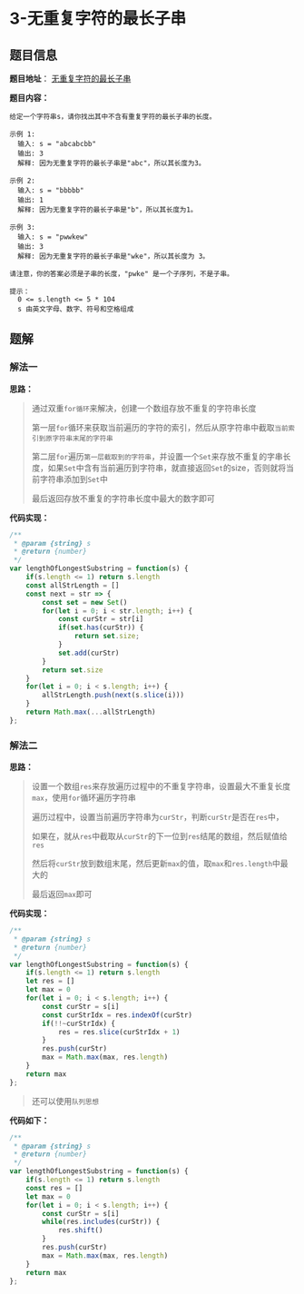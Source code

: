 # 3-无重复字符的最长子串

## 题目信息

**题目地址**： [无重复字符的最长子串](https://leetcode.cn/problems/longest-substring-without-repeating-characters/description/)

**题目内容：**

```text
给定一个字符串s，请你找出其中不含有重复字符的最长子串的长度。

示例 1:
  输入: s = "abcabcbb"
  输出: 3 
  解释: 因为无重复字符的最长子串是"abc"，所以其长度为3。
  
示例 2:
  输入: s = "bbbbb"
  输出: 1
  解释: 因为无重复字符的最长子串是"b"，所以其长度为1。
  
示例 3:
  输入: s = "pwwkew"
  输出: 3
  解释: 因为无重复字符的最长子串是"wke"，所以其长度为 3。
  
请注意，你的答案必须是子串的长度，"pwke" 是一个子序列，不是子串。
 
提示：
  0 <= s.length <= 5 * 104
  s 由英文字母、数字、符号和空格组成
```

## 题解

### 解法一

**思路：**

> 通过双重`for循环`来解决，创建一个数组存放不重复的字符串长度
> 
> 第一层`for`循环来获取当前遍历的字符的索引，然后从原字符串中截取`当前索引到原字符串末尾的字符串`
> 
> 第二层`for`遍历`第一层截取到的字符串`，并设置一个`Set`来存放不重复的字串长度，如果`Set`中含有当前遍历到字符串，就直接返回`Set`的size，否则就将当前字符串添加到`Set`中
> 
> 最后返回存放不重复的字符串长度中最大的数字即可

**代码实现：**

```javascript
/**
 * @param {string} s
 * @return {number}
 */
var lengthOfLongestSubstring = function(s) {
    if(s.length <= 1) return s.length
    const allStrLength = []
    const next = str => {
        const set = new Set()
        for(let i = 0; i < str.length; i++) {
            const curStr = str[i]
            if(set.has(curStr)) {
                return set.size;
            }
            set.add(curStr)
        }
        return set.size
    }
    for(let i = 0; i < s.length; i++) {
        allStrLength.push(next(s.slice(i)))
    }
    return Math.max(...allStrLength)
};
```


### 解法二

**思路：**

> 设置一个数组`res`来存放遍历过程中的不重复字符串，设置最大不重复长度`max`，使用`for`循环遍历字符串
> 
> 遍历过程中，设置当前遍历字符串为`curStr`，判断`curStr`是否在`res`中，
> 
> 如果在，就从`res`中截取从`curStr`的下一位到`res`结尾的数组，然后赋值给`res`
> 
> 然后将`curStr`放到数组末尾，然后更新`max`的值，取`max`和`res.length`中最大的
> 
> 最后返回`max`即可

**代码实现：**

```javascript
/**
 * @param {string} s
 * @return {number}
 */
var lengthOfLongestSubstring = function(s) {
    if(s.length <= 1) return s.length
    let res = []
    let max = 0
    for(let i = 0; i < s.length; i++) {
        const curStr = s[i]
        const curStrIdx = res.indexOf(curStr)
        if(!!~curStrIdx) {
            res = res.slice(curStrIdx + 1)
        }
        res.push(curStr)
        max = Math.max(max, res.length)
    }
    return max
};
```

> 还可以使用`队列思想`

**代码如下：**

```javascript
/**
 * @param {string} s
 * @return {number}
 */
var lengthOfLongestSubstring = function(s) {
    if(s.length <= 1) return s.length
    const res = []
    let max = 0
    for(let i = 0; i < s.length; i++) {
        const curStr = s[i]
        while(res.includes(curStr)) {
            res.shift()
        }
        res.push(curStr)
        max = Math.max(max, res.length)
    }
    return max
};
```

